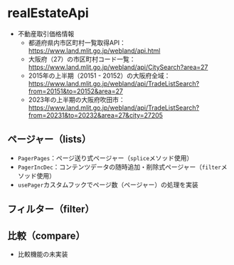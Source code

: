 # realEstateApi

* 不動産取引価格情報
  * 都道府県内市区町村一覧取得API：https://www.land.mlit.go.jp/webland/api.html
  * 大阪府（27）の市区町村コード一覧：https://www.land.mlit.go.jp/webland/api/CitySearch?area=27
  * 2015年の上半期（20151 - 20152）の大阪府全域：https://www.land.mlit.go.jp/webland/api/TradeListSearch?from=20151&to=20152&area=27
  * 2023年の上半期の大阪府吹田市：https://www.land.mlit.go.jp/webland/api/TradeListSearch?from=20231&to=20232&area=27&city=27205

## ページャー（lists）
- `PagerPages`：ページ送り式ページャー（`splice`メソッド使用）
- `PagerIncDec`：コンテンツデータの随時追加・削除式ページャー（`filter`メソッド使用）
- `usePager`カスタムフックでページ数（ページャー）の処理を実装

## フィルター（filter）

## 比較（compare）
- 比較機能の未実装
